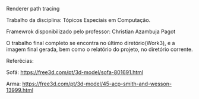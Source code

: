 Renderer path tracing

Trabalho da disciplina: Tópicos Especiais em Computação.

Framewrok disponibilizado pelo professor: Christian Azambuja Pagot

O trabalho final completo se encontra no último diretório(Work3),
e a imagem final gerada, bem como o relatório do projeto, no diretório
corrente.

Referêcias:

Sofá: https://free3d.com/pt/3d-model/sofa-801691.html

Arma: https://free3d.com/pt/3d-model/45-acp-smith-and-wesson-13999.html
